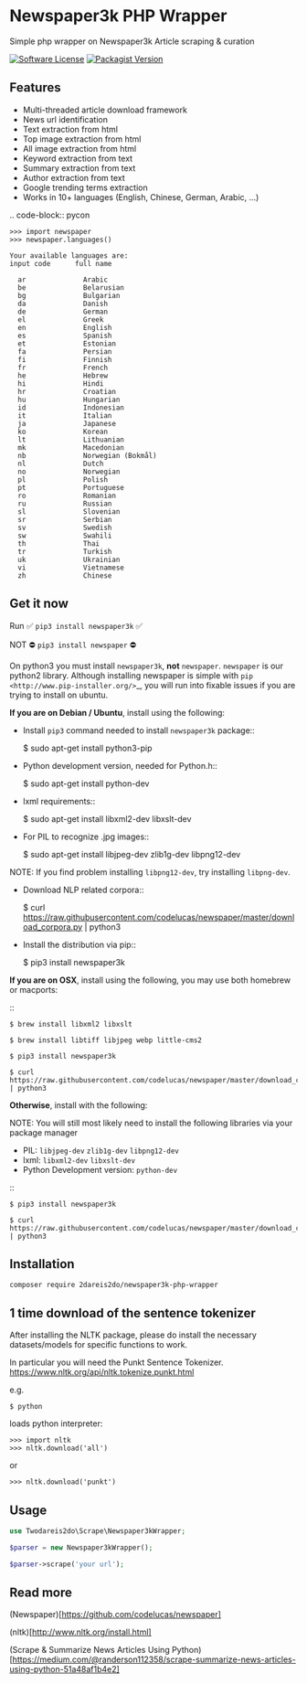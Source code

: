 # Newspaper3k PHP Wrapper

Simple php wrapper on Newspaper3k Article scraping &amp; curation

[![Software License](https://img.shields.io/badge/license-GPL-brightgreen.svg?style=flat-square)](LICENSE)
[![Packagist Version](https://img.shields.io/packagist/v/Mehrdad-Dadkhah/article-scrapping-php-wrapper.svg?style=flat-square)](https://packagist.org/packages/2dareis2do/newspaper3k-php-wrapper)

## Features

- Multi-threaded article download framework
- News url identification
- Text extraction from html
- Top image extraction from html
- All image extraction from html
- Keyword extraction from text
- Summary extraction from text
- Author extraction from text
- Google trending terms extraction
- Works in 10+ languages (English, Chinese, German, Arabic, ...)

.. code-block:: pycon

    >>> import newspaper
    >>> newspaper.languages()

    Your available languages are:
    input code      full name

      ar              Arabic
      be              Belarusian
      bg              Bulgarian
      da              Danish
      de              German
      el              Greek
      en              English
      es              Spanish
      et              Estonian
      fa              Persian
      fi              Finnish
      fr              French
      he              Hebrew
      hi              Hindi
      hr              Croatian
      hu              Hungarian
      id              Indonesian
      it              Italian
      ja              Japanese
      ko              Korean
      lt              Lithuanian
      mk              Macedonian
      nb              Norwegian (Bokmål)
      nl              Dutch
      no              Norwegian
      pl              Polish
      pt              Portuguese
      ro              Romanian
      ru              Russian
      sl              Slovenian
      sr              Serbian
      sv              Swedish
      sw              Swahili
      th              Thai
      tr              Turkish
      uk              Ukrainian
      vi              Vietnamese
      zh              Chinese

## Get it now

Run ✅ `pip3 install newspaper3k` ✅

NOT ⛔ `pip3 install newspaper` ⛔

On python3 you must install `newspaper3k`, **not** `newspaper`. `newspaper` is our python2 library.
Although installing newspaper is simple with `pip <http://www.pip-installer.org/>`\_, you will
run into fixable issues if you are trying to install on ubuntu.

**If you are on Debian / Ubuntu**, install using the following:

- Install `pip3` command needed to install `newspaper3k` package::

  \$ sudo apt-get install python3-pip

- Python development version, needed for Python.h::

  \$ sudo apt-get install python-dev

- lxml requirements::

  \$ sudo apt-get install libxml2-dev libxslt-dev

- For PIL to recognize .jpg images::

  \$ sudo apt-get install libjpeg-dev zlib1g-dev libpng12-dev

NOTE: If you find problem installing `libpng12-dev`, try installing `libpng-dev`.

- Download NLP related corpora::

  \$ curl https://raw.githubusercontent.com/codelucas/newspaper/master/download_corpora.py | python3

- Install the distribution via pip::

  \$ pip3 install newspaper3k

**If you are on OSX**, install using the following, you may use both homebrew or macports:

::

    $ brew install libxml2 libxslt

    $ brew install libtiff libjpeg webp little-cms2

    $ pip3 install newspaper3k

    $ curl https://raw.githubusercontent.com/codelucas/newspaper/master/download_corpora.py | python3

**Otherwise**, install with the following:

NOTE: You will still most likely need to install the following libraries via your package manager

- PIL: `libjpeg-dev` `zlib1g-dev` `libpng12-dev`
- lxml: `libxml2-dev` `libxslt-dev`
- Python Development version: `python-dev`

::

    $ pip3 install newspaper3k

    $ curl https://raw.githubusercontent.com/codelucas/newspaper/master/download_corpora.py | python3

## Installation

```
composer require 2dareis2do/newspaper3k-php-wrapper
```

## 1 time download of the sentence tokenizer
After installing the NLTK package, please do install the necessary 
datasets/models for specific functions to work.

In particular you will need the Punkt Sentence Tokenizer.
https://www.nltk.org/api/nltk.tokenize.punkt.html

e.g.
```
$ python
```
loads python interpreter:
```
>>> import nltk
>>> nltk.download('all')
```
or
```
>>> nltk.download('punkt')
```

## Usage

```PHP
use Twodareis2do\Scrape\Newspaper3kWrapper;

$parser = new Newspaper3kWrapper();

$parser->scrape('your url');
```

## Read more

(Newspaper)[https://github.com/codelucas/newspaper]

(nltk)[http://www.nltk.org/install.html]

(Scrape & Summarize News Articles Using Python)[https://medium.com/@randerson112358/scrape-summarize-news-articles-using-python-51a48af1b4e2]
